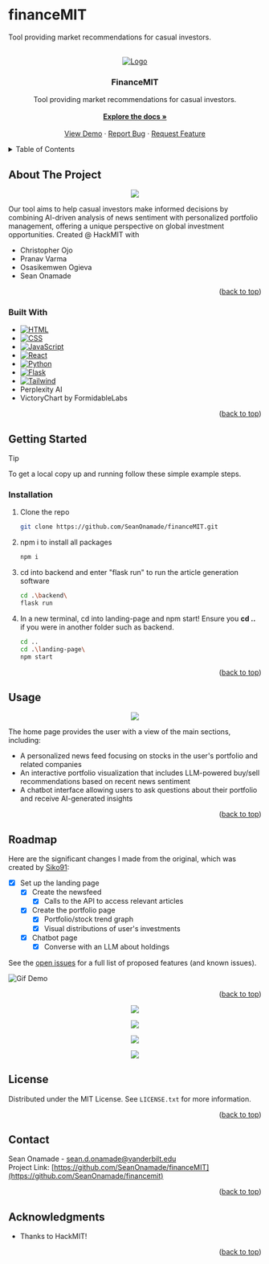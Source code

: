 # financeMIT
Tool providing market recommendations for casual investors.

<!-- Improved compatibility of back to top link: See: https://github.com/othneildrew/Best-README-Template/pull/73 -->
<a name="readme-top"></a>

<!-- PROJECT LOGO -->
<br />
<div align="center">

  <a href="https://github.com/SeanOnamade/financemit">
    <img src="logo.png" alt="Logo">
  </a>

<h3 align="center">FinanceMIT</h3>

  <p align="center">
    Tool providing market recommendations for casual investors.
    <br />
    <br />
    <a href="https://github.com/SeanOnamade/financemit"><strong>Explore the docs »</strong></a>
    <br />
    <br />
    <a href="https://github.com/SeanOnamade/financemit">View Demo</a>
    ·
    <a href="https://github.com/SeanOnamade/financemit/issues/new?labels=bug&template=bug-report---.md">Report Bug</a>
    ·
    <a href="https://github.com/SeanOnamade/financemit/issues/new?labels=enhancement&template=feature-request---.md">Request Feature</a>
  </p>
</div>

<!-- TABLE OF CONTENTS -->
<details>
  <summary>Table of Contents</summary>
  <ol>
    <li>
      <a href="#about-the-project">About The Project</a>
      <ul>
        <li><a href="#built-with">Built With</a></li>
      </ul>
    </li>
    <li>
      <a href="#getting-started">Getting Started</a>
      <ul>
        <li><a href="#prerequisites">Prerequisites</a></li>
        <li><a href="#installation">Installation</a></li>
      </ul>
    </li>
    <li><a href="#usage">Usage</a></li>
    <li><a href="#roadmap">Roadmap</a></li>
<!--     <li><a href="#contributing">Contributing</a></li> -->
    <li><a href="#license">License</a></li>
    <li><a href="#contact">Contact</a></li>
    <li><a href="#acknowledgments">Acknowledgments</a></li>
  </ol>
</details>

<!-- ABOUT THE PROJECT -->
## About The Project

<p align="center">
<img src="https://github.com/SeanOnamade/financemit/blob/main/Screenshot1.png" />
</p>

Our tool aims to help casual investors make informed decisions by combining AI-driven analysis of news sentiment with personalized portfolio management, offering a unique perspective on global investment opportunities.
Created @ HackMIT with

- Christopher Ojo
- Pranav Varma
- Osasikemwen Ogieva
- Sean Onamade

<p align="right">(<a href="#readme-top">back to top</a>)</p>


### Built With

* [![HTML][HTML-shield]][HTML-url]
* [![CSS][CSS-shield]][CSS-url]
* [![JavaScript][JavaScript-shield]][JavaScript-url]
* [![React][React.js]][React-url]
* [![Python][Python-shield]][Python-url]
* [![Flask][Flask-shield]][Flask-url]
* [![Tailwind][Tailwind-shield]][Tailwind-url]
* Perplexity AI
* VictoryChart by FormidableLabs

<p align="right">(<a href="#readme-top">back to top</a>)</p>

<!-- GETTING STARTED -->
## Getting Started

> [!TIP]
To get a local copy up and running follow these simple example steps.

### Installation

1. Clone the repo
   ```sh
   git clone https://github.com/SeanOnamade/financeMIT.git
   ```
2. npm i to install all packages
   ```sh
   npm i
   ```
3. cd into backend and enter "flask run" to run the article generation software
   ```sh
   cd .\backend\
   flask run
   ```
4. In a new terminal, cd into landing-page and npm start! Ensure you **cd ..** if you were in another folder such as backend.
   ```sh
   cd ..
   cd .\landing-page\
   npm start
   ```

<p align="right">(<a href="#readme-top">back to top</a>)</p>

<!-- USAGE EXAMPLES -->
## Usage

<p align="center">
<img src="https://github.com/SeanOnamade/financemit/blob/main/Screenshot2.png" />
</p>

The home page provides the user with a view of the main sections, including:
- A personalized news feed focusing on stocks in the user's portfolio and related companies
- An interactive portfolio visualization that includes LLM-powered buy/sell recommendations based on recent news sentiment
- A chatbot interface allowing users to ask questions about their portfolio and receive AI-generated insights

<p align="right">(<a href="#readme-top">back to top</a>)</p>

<!-- ROADMAP -->
## Roadmap

Here are the significant changes I made from the original, which was created by [Siko91](https://github.com/Siko91/tf2-weapon-generator):

- [X] Set up the landing page
    - [X] Create the newsfeed
        - [X] Calls to the API to access relevant articles
    - [X] Create the portfolio page
        - [X] Portfolio/stock trend graph
        - [X] Visual distributions of user's investments
    - [X] Chatbot page
        - [X] Converse with an LLM about holdings

See the [open issues](https://github.com/SeanOnamade/financemit/issues) for a full list of proposed features (and known issues).

![Gif Demo](https://github.com/SeanOnamade/financemit/blob/master/appdemo.gif)

<p align="right">(<a href="#readme-top">back to top</a>)</p>

<p align="center">
<img src="https://github.com/SeanOnamade/financemit/blob/main/Screenshot3.png" />
</p>
<p align="center">
<img src="https://github.com/SeanOnamade/financemit/blob/main/Screenshot4.png" />
</p>
<p align="center">
<img src="https://github.com/SeanOnamade/financemit/blob/main/Screenshot5.png" />
</p>
<p align="center">
<img src="https://github.com/SeanOnamade/financemit/blob/main/Screenshot6.png" />
</p>


<!-- CONTRIBUTING -->
<!-- ## Contributing

Contributions are what make the open source community such an amazing place to learn, inspire, and create. Any contributions you make are **greatly appreciated**.

If you have a suggestion that would make this better, please fork the repo and create a pull request. You can also simply open an issue with the tag "enhancement".
Don't forget to give the project a star! Thanks again!

1. Fork the Project
2. Create your Feature Branch (`git checkout -b feature/AmazingFeature`)
3. Commit your Changes (`git commit -m 'Add some AmazingFeature'`)
4. Push to the Branch (`git push origin feature/AmazingFeature`)
5. Open a Pull Request

<p align="right">(<a href="#readme-top">back to top</a>)</p>
-->

<!-- LICENSE -->
## License

Distributed under the MIT License. See `LICENSE.txt` for more information.

<p align="right">(<a href="#readme-top">back to top</a>)</p>

<!-- CONTACT -->
## Contact

Sean Onamade - [sean.d.onamade@vanderbilt.edu](sean.d.onamade@vanderbilt.edu)
<br>
Project Link: [https://github.com/SeanOnamade/financeMIT](https://github.com/SeanOnamade/financemit)

<p align="right">(<a href="#readme-top">back to top</a>)</p>

<!-- ACKNOWLEDGMENTS -->
## Acknowledgments

- Thanks to HackMIT!

<p align="right">(<a href="#readme-top">back to top</a>)</p>

<!-- MARKDOWN LINKS & IMAGES -->
<!-- https://www.markdownguide.org/basic-syntax/#reference-style-links -->
<!-- https://dev.to/envoy_/150-badges-for-github-pnk -->
[contributors-shield]: https://img.shields.io/github/contributors/SeanOnamade/repo_name.svg?style=for-the-badge
[contributors-url]: https://github.com/SeanOnamade/repo_name/graphs/contributors
[forks-shield]: https://img.shields.io/github/forks/SeanOnamade/repo_name.svg?style=for-the-badge
[forks-url]: https://github.com/SeanOnamade/repo_name/network/members
[stars-shield]: https://img.shields.io/github/stars/SeanOnamade/repo_name.svg?style=for-the-badge
[stars-url]: https://github.com/SeanOnamade/repo_name/stargazers
[issues-shield]: https://img.shields.io/github/issues/SeanOnamade/repo_name.svg?style=for-the-badge
[issues-url]: https://github.com/SeanOnamade/repo_name/issues
[license-shield]: https://img.shields.io/github/license/SeanOnamade/repo_name.svg?style=for-the-badge
[license-url]: https://github.com/SeanOnamade/repo_name/blob/master/LICENSE.txt
[linkedin-shield]: https://img.shields.io/badge/-LinkedIn-black.svg?style=for-the-badge&logo=linkedin&colorB=555
[linkedin-url]: https://linkedin.com/in/seanonamade
[product-screenshot]: images/screenshot.png

[React.js]: https://img.shields.io/badge/React-20232A?style=for-the-badge&logo=react&logoColor=61DAFB
[React-url]: https://reactjs.org/
[Bootstrap.com]: https://img.shields.io/badge/Bootstrap-563D7C?style=for-the-badge&logo=bootstrap&logoColor=white
[Bootstrap-url]: https://getbootstrap.com
[JQuery.com]: https://img.shields.io/badge/jQuery-0769AD?style=for-the-badge&logo=jquery&logoColor=white
[JQuery-url]: https://jquery.com 
[HTML-shield]: https://img.shields.io/badge/HTML5-E34F26?style=for-the-badge&logo=html5&logoColor=white
[HTML-url]: https://www.w3schools.com/html/
[CSS-shield]: https://img.shields.io/badge/CSS3-1572B6?style=for-the-badge&logo=css3&logoColor=white
[CSS-url]: https://www.w3schools.com/css/
[JavaScript-shield]: https://img.shields.io/badge/JavaScript-323330?style=for-the-badge&logo=javascript&logoColor=F7DF1E
[JavaScript-url]: https://www.w3schools.com/js/

[Python-shield]: https://img.shields.io/badge/Python-14354C?style=for-the-badge&logo=python&logoColor=white
[Python-url]: https://www.python.org/
[Flask-shield]: https://img.shields.io/badge/Flask-000000?style=for-the-badge&logo=flask&logoColor=white
[Flask-url]: https://flask.palletsprojects.com/en/3.0.x/
[Tailwind-shield]: https://img.shields.io/badge/Tailwind_CSS-38B2AC?style=for-the-badge&logo=tailwind-css&logoColor=white
[Tailwind-url]: https://tailwindcss.com/
